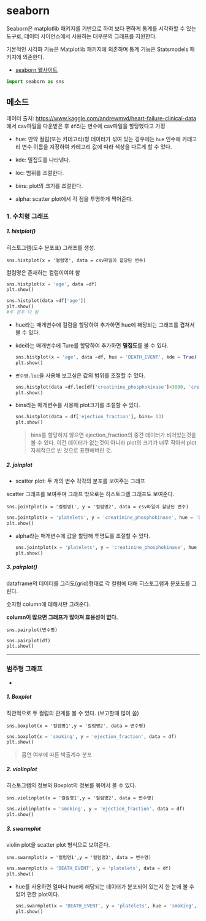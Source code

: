 # seaborn

Seaborn은 matplotlib 패키지를 기반으로 하여 보다 편하게 통계를 시각화할 수 있는 도구로, 데이터 사이언스에서 사용하는 대부분의 그래프를 지원한다.

기본적인 시각화 기능은 Matplotlib 패키지에 의존하며 통계 기능은 Statsmodels 패키지에 의존한다. 

- [seaborn 웹사이트](http://seaborn.pydata.org/)

```python
import seaborn as sns
```

## 메소드

데이터 출처: https://www.kaggle.com/andrewmvd/heart-failure-clinical-data 에서 csv파일을 다운받은 후 `df`라는 변수에 csv파일을 할당했다고 가정

- hue: 만약 컬럼(또는 카테고리)형 데이터가 섞여 있는 경우에는 `hue` 인수에 카테고리 변수 이름을 지정하여 카테고리 값에 따라 색상을 다르게 할 수 있다.
- kde: 밀집도를 나타낸다.
- loc: 범위를 조절한다.
- bins: plot의 크기를 조절한다.

- alpha: scatter plot에서 각 점을 투명하게 찍어준다.



### 1. 수치형 그래프

##### 1. histplot()

히스토그램(도수 분포표) 그래프를 생성.

`sns.histplot(x = '컬럼명', data = csv파일이 할당된 변수)`

컬럼명은 존재하는 컬럼이여야 함

```python
sns.histplot(x = 'age', data =df)
plt.show()

sns.histplot(data =df['age'])
plt.show()
#두 경우 다 됨
```

- hue라는 매개변수에 컬럼을 할당하여 추가하면 hue에 해당되는 그래프를 겹쳐서 볼 수 있다.

- kde라는 매개변수에 Ture를 할당하여 추가하면 **밀집도**를 볼 수 있다.

  ```python
  sns.histplot(x = 'age', data =df, hue = 'DEATH_EVENT', kde = True)
  plt.show()
  ```

- `변수명.loc`을 사용해 보고싶은 값의 범위를 조절할 수 있다.

  ```python
  sns.histplot(data =df.loc[df['creatinine_phosphokinase']<3000, 'creatinine_phosphokinase'])
  plt.show()
  ```

- bins라는 매개변수를 사용해 plot크기를  조절할 수 있다.

  ```python
  sns.histplot(data = df['ejection_fraction'], bins= 13)
  plt.show()
  ```

  > bins를 할당하지 않으면 ejection_fraction의 중간 데이터가 비어있는것을 볼 수 있다. 이건 데이터가 없는것이 아니라 plot의 크기가 너무 작아서 plot자체적으로 빈 것으로 표현해버린 것.

##### 2. joinplot

- scatter plot: 두 개의 변수 각각의 분포를 보여주는 그래프

scatter 그래프를 보여주며 그래프 밖으로는 히스토그램 그래프도 보여준다.

`sns.jointplot(x = '컬럼명1', y = '컬럼명2', data = csv파일이 할당된 변수)`

```python
sns.jointplot(x = 'platelets', y = 'creatinine_phosphokinase', hue = 'DEATH_EVENT', data = df)
plt.show()
```

- alpha라는 매개변수에 값을 할당해 투명도를 조절할 수 있다.

  ```python
  sns.jointplot(x = 'platelets', y = 'creatinine_phosphokinase', hue = 'DEATH_EVENT', data = df, alpha = 0.3)
  plt.show()
  ```

##### 3. pairplot()

dataframe의 데이터를 그리도(grid)형태로 각 컬럼에 대해 히스토그램과 분포도를 그린다.

숫자형 column에 대해서만 그려준다.

**column이 많으면 그래프가 많아져 효용성이 없다.**

`sns.pairplot(변수명)`

```python
sns.pairplot(df)
plt.show()
```

---



### 범주형 그래프

- 

##### 1. Boxplot

직관적으로 두 컬럼의 관계를 볼 수 있다. (보고할때 많이 씀)

`sns.boxplot(x = '컬럼명1',y = '컬럼명2', data = 변수명)` 

```python
sns.boxplot(x = 'smoking', y = 'ejection_fraction', data = df)
plt.show()
```

> 흡연 여부에 따른 박출계수 분포



##### 2. violinplot

히스토그램의 정보와 Boxplot의 정보를 묶어서 볼 수 있다.

`sns.violinplot(x = '컬럼명1',y = '컬럼명2', data = 변수명)` 

```python
sns.violinplot(x = 'smoking', y = 'ejection_fraction', data = df)
plt.show()
```



##### 3. swarmplot

violin plot을 scatter plot 형식으로 보여준다.

`sns.swarmplot(x = '컬럼명1',y = '컬럼명2', data = 변수명)` 

```python
sns.swarmplot(x = 'DEATH_EVENT', y = 'platelets', data = df)
plt.show()
```

- hue를 사용하면 얼마나 hue에 해당되는 데이터가 분포되어 있는지 한 눈에 볼 수 있어 편한 plot이다.

  ```python
  sns.swarmplot(x = 'DEATH_EVENT', y = 'platelets', hue = 'smoking', data = df)
  plt.show()
  ```

